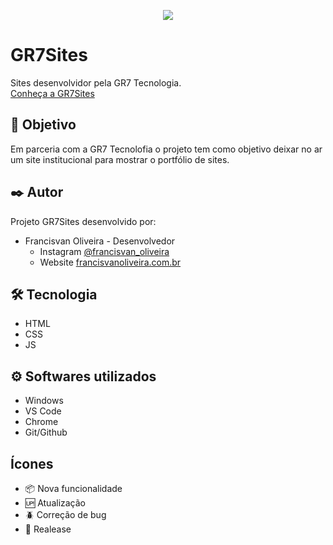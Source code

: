 <p align="center">
<img src="https://img.shields.io/badge/STATUS-REACEBDO%20ATUALIZA%C3%87%C3%95ES-green"/>
</p>

# GR7Sites 
Sites desenvolvidor pela GR7 Tecnologia.</br>
<a href="https://sites.gr7tecnologia.com.br" target="_blank">Conheça a GR7Sites</a>

## 🚀 Objetivo
Em parceria com a GR7 Tecnolofia o projeto tem como objetivo deixar no ar um site institucional para mostrar o portfólio de sites.

## ✒️ Autor
Projeto GR7Sites desenvolvido por:

* Francisvan Oliveira - Desenvolvedor
    - Instagram <a href="https://www.instagram.com/francisvan_oliveira/" target="_blank">@francisvan_oliveira</a>
    - Website <a href="https://francisvanoliveira.com.br/" target="_blank">francisvanoliveira.com.br</a>

## 🛠️ Tecnologia

* HTML
* CSS
* JS

## ⚙️ Softwares utilizados

* Windows
* VS Code
* Chrome
* Git/Github

## Ícones

- :package: Nova funcionalidade
- :up: Atualização
- :beetle: Correção de bug
- :checkered_flag: Realease
